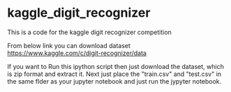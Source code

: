 # kaggle_digit_recognizer
This is a code for the kaggle digit recognizer competition

From below link you can download dataset <br />
https://www.kaggle.com/c/digit-recognizer/data


If you want to Run this ipython script then just download the dataset, which is zip format and extract it.
Next just place the "train.csv" and "test.csv" in the same flder as your jupyter notebook and just run the jypyter notebook.
